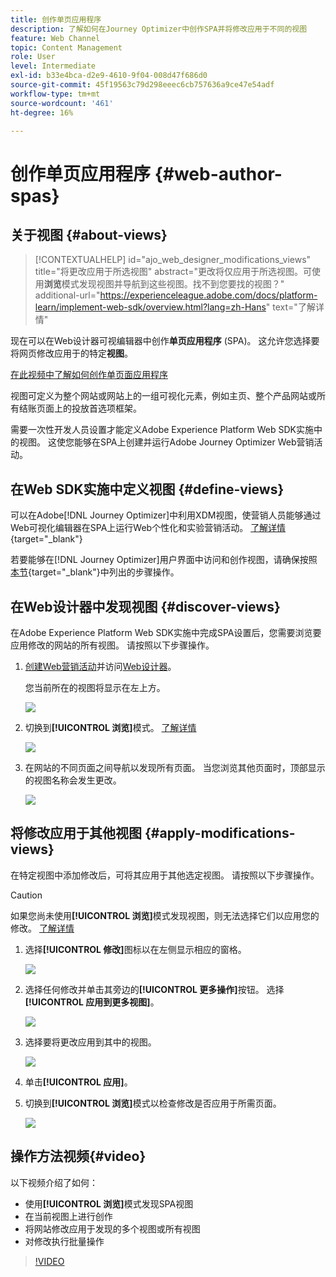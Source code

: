 ```yaml
---
title: 创作单页应用程序
description: 了解如何在Journey Optimizer中创作SPA并将修改应用于不同的视图
feature: Web Channel
topic: Content Management
role: User
level: Intermediate
exl-id: b33e4bca-d2e9-4610-9f04-008d47f686d0
source-git-commit: 45f19563c79d298eeec6cb757636a9ce47e54adf
workflow-type: tm+mt
source-wordcount: '461'
ht-degree: 16%

---
```


# 创作单页应用程序 {#web-author-spas}

## 关于视图 {#about-views}

>[!CONTEXTUALHELP]
>id="ajo_web_designer_modifications_views"
>title="将更改应用于所选视图"
>abstract="更改将仅应用于所选视图。可使用&#x200B;**浏览**&#x200B;模式发现视图并导航到这些视图。找不到您要找的视图？"
>additional-url="https://experienceleague.adobe.com/docs/platform-learn/implement-web-sdk/overview.html?lang=zh-Hans" text="了解详情"

现在可以在Web设计器可视编辑器中创作&#x200B;**单页应用程序** (SPA)。 这允许您选择要将网页修改应用于的特定&#x200B;**视图**。

[在此视频中了解如何创作单页面应用程序](#video)

视图可定义为整个网站或网站上的一组可视化元素，例如主页、整个产品网站或所有结账页面上的投放首选项框架。

需要一次性开发人员设置才能定义Adobe Experience Platform Web SDK实施中的视图。 这使您能够在SPA上创建并运行Adobe Journey Optimizer Web营销活动。

## 在Web SDK实施中定义视图 {#define-views}

可以在Adobe[!DNL Journey Optimizer]中利用XDM视图，使营销人员能够通过Web可视化编辑器在SPA上运行Web个性化和实验营销活动。 [了解详情](https://experienceleague.adobe.com/docs/experience-platform/edge/personalization/ajo/web-spa-implementation.html?lang=zh-Hans){target="_blank"}

若要能够在[!DNL Journey Optimizer]用户界面中访问和创作视图，请确保按照[本节](https://experienceleague.adobe.com/docs/experience-platform/edge/personalization/ajo/web-spa-implementation.html#implement-xdm-views){target="_blank"}中列出的步骤操作。

## 在Web设计器中发现视图 {#discover-views}

在Adobe Experience Platform Web SDK实施中完成SPA设置后，您需要浏览要应用修改的网站的所有视图。 请按照以下步骤操作。

1. [创建Web营销活动](create-web.md)并访问[Web设计器](edit-web-content.md)。

   您当前所在的视图将显示在左上方。

   ![](assets/web-designer-view-home.png)

1. 切换到&#x200B;**[!UICONTROL 浏览]**&#x200B;模式。 [了解详情](../web/edit-web-content.md#browse-mode)

   ![](assets/web-designer-view-browse.png)

1. 在网站的不同页面之间导航以发现所有页面。 当您浏览其他页面时，顶部显示的视图名称会发生更改。

   ![](assets/web-designer-other-view.png)

## 将修改应用于其他视图 {#apply-modifications-views}

在特定视图中添加修改后，可将其应用于其他选定视图。 请按照以下步骤操作。

>[!CAUTION]
>
>如果您尚未使用&#x200B;**[!UICONTROL 浏览]**&#x200B;模式发现视图，则无法选择它们以应用您的修改。 [了解详情](#discover-views)

1. 选择&#x200B;**[!UICONTROL 修改]**&#x200B;图标以在左侧显示相应的窗格。

   ![](assets/web-designer-view-modifications-pane.png)

1. 选择任何修改并单击其旁边的&#x200B;**[!UICONTROL 更多操作]**&#x200B;按钮。 选择&#x200B;**[!UICONTROL 应用到更多视图]**。

   ![](assets/web-designer-modifications-more-actions.png)

1. 选择要将更改应用到其中的视图。

   ![](assets/web-designer-modifications-apply-to.png)

1. 单击&#x200B;**[!UICONTROL 应用]**。

1. 切换到&#x200B;**[!UICONTROL 浏览]**&#x200B;模式以检查修改是否应用于所需页面。

   ![](assets/web-designer-modifications-applied-view.png)

## 操作方法视频{#video}

以下视频介绍了如何：

* 使用&#x200B;**[!UICONTROL 浏览]**&#x200B;模式发现SPA视图
* 在当前视图上进行创作
* 将网站修改应用于发现的多个视图或所有视图
* 对修改执行批量操作

>[!VIDEO](https://video.tv.adobe.com/v/3424536/?quality=12&learn=on)
